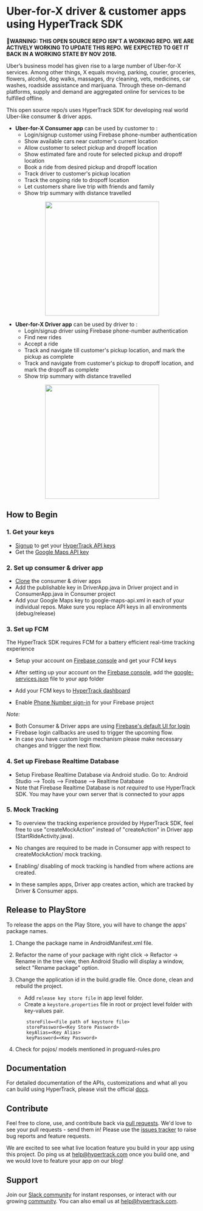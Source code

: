 # Uber-for-X driver & customer apps using HyperTrack SDK

**🛑WARNING: THIS OPEN SOURCE REPO ISN'T A WORKING REPO. WE ARE ACTIVELY WORKING TO UPDATE THIS REPO. WE EXPECTED TO GET IT BACK IN A WORKING STATE BY NOV 2018.**

Uber’s business model has given rise to a large number of Uber-for-X services. Among other things, X equals moving, parking, courier, groceries, flowers, alcohol, dog walks, massages, dry cleaning, vets, medicines, car washes, roadside assistance and marijuana. Through these on-demand platforms, supply and demand are aggregated online for services to be fulfilled offline.

This open source repo/s uses HyperTrack SDK for developing real world Uber-like consumer & driver apps.

 - **Uber-for-X Consumer app** can be used by customer to :
      - Login/signup customer using Firebase phone-number authentication
      - Show available cars near customer's current location
      - Allow customer to select pickup and dropoff location
      - Show estimated fare and route for selected pickup and dropoff location
      - Book a ride from desired pickup and dropoff location
      - Track driver to customer's pickup location
      - Track the ongoing ride to dropoff location
      - Let customers share live trip with friends and family
      - Show trip summary with distance travelled

<p align="center">
 <a href="https://www.youtube.com/watch?v=1qMFP5w32GY">
  <img src="http://res.cloudinary.com/hypertrack/image/upload/v1525329669/customer.png" width="300"/>
 </a>
</p>


- **Uber-for-X Driver app** can be used by driver to :
     - Login/signup driver using Firebase phone-number authentication
     - Find new rides
     - Accept a ride
     - Track and navigate till customer's pickup location, and mark the pickup as complete
     - Track and navigate from customer's pickup to dropoff location, and mark the dropoff as complete
     - Show trip summary with distance travelled

<p align="center">
 <a href="https://www.youtube.com/watch?v=3R9GDQitt40">
  <img src="http://res.cloudinary.com/hypertrack/image/upload/v1525329669/driver.png" width="300"/>
 </a>
</p>


## How to Begin

### 1. Get your keys
 - [Signup](https://dashboard.hypertrack.com/signup?utm_source=github&utm_campaign=uber_for_x_android) to get your [HyperTrack API keys](https://dashboard.hypertrack.com/settings)
 - Get the [Google Maps API key](https://developers.google.com/maps/documentation/android-api/signup)

### 2. Set up consumer & driver app
 - [Clone](https://github.com/hypertrack/uberx_android.git) the consumer & driver apps
 - Add the publishable key in DriverApp.java in Driver project and in ConsumerApp.java in Consumer project
 - Add your Google Maps key to google-maps-api.xml in each of your individual repos. Make sure you replace API keys in all environments (debug/release)

### 3. Set up FCM
The HyperTrack SDK requires FCM for a battery efficient real-time tracking experience
 - Setup your account on [Firebase console](https://console.firebase.google.com/) and get your FCM keys
 - After setting up your account on the [Firebase console](https://console.firebase.google.com), add the [google-services.json](https://support.google.com/firebase/answer/7015592) file to your app folder
 - Add your FCM keys to [HyperTrack dashboard](https://dashboard.hypertrack.com/settings)

 - Enable [Phone Number sign-in](https://firebase.google.com/docs/auth/android/phone-auth) for your Firebase project

 *Note:*
  - Both Consumer & Driver apps are using [Firebase's default UI for login](ttps://firebase.google.com/docs/auth/android/firebaseui)
  - Firebase login callbacks are used to trigger the upcoming flow.
  - In case you have custom login mechanism please make necessary changes and trigger the next flow.

### 4. Set up Firebase Realtime Database
 - Setup Firebase Realtime Database via Android studio. Go to: Android Studio --> Tools --> Firebase --> Realtime Database
 - Note that Firebase Realtime Database is _not required_ to use HyperTrack SDK. You may have your own server that is connected to your apps

### 5. Mock Tracking
- To overview the tracking experience provided by HyperTrack SDK, feel free to use "createMockAction" instead of "createAction" in Driver app (StartRideActivity.java).

- No changes are required to be made in Consumer app with respect to createMockAction/ mock tracking.

- Enabling/ disabling of mock tracking is handled from where actions are created.

- In these samples apps, Driver app creates action, which are tracked by Driver & Consumer apps.

## Release to PlayStore
To release the apps on the Play Store, you will have to change the apps' package names.

1. Change the package name in AndroidManifest.xml file.

2. Refactor the name of your package with right click → Refactor → Rename in the tree view, then Android Studio will display a window, select "Rename package" option.

3. Change the application id in the build.gradle file. Once done, clean and rebuild the project.
   - Add `release key store file` in app level folder.
   - Create a `keystore.properties` file in root or project level folder with key-values pair.
    ```properties
        storeFile=<File path of keystore file>
        storePassword=<Key Store Password>
        keyAlias=<Key Alias>
        keyPassword=<Key Password>
   ```
4. Check for pojos/ models mentioned in proguard-rules.pro

## Documentation
For detailed documentation of the APIs, customizations and what all you can build using HyperTrack, please visit the official [docs](https://www.hypertrack.com/docs).

## Contribute
Feel free to clone, use, and contribute back via [pull requests](https://help.github.com/articles/about-pull-requests/). We'd love to see your pull requests - send them in! Please use the [issues tracker](https://github.com/hypertrack/uberx-android/issues) to raise bug reports and feature requests.

We are excited to see what live location feature you build in your app using this project. Do ping us at help@hypertrack.com once you build one, and we would love to feature your app on our blog!

## Support
Join our [Slack community](http://slack.hypertrack.com) for instant responses, or interact with our growing [community](https://community.hypertrack.com). You can also email us at help@hypertrack.com.
